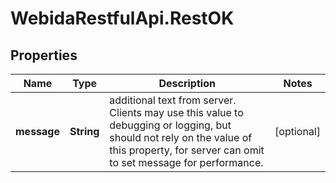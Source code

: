 # WebidaRestfulApi.RestOK

## Properties
Name | Type | Description | Notes
------------ | ------------- | ------------- | -------------
**message** | **String** | additional text from server. Clients may use this value to debugging or logging, but should not rely on the value of this property, for server can omit to set message for performance. | [optional] 


